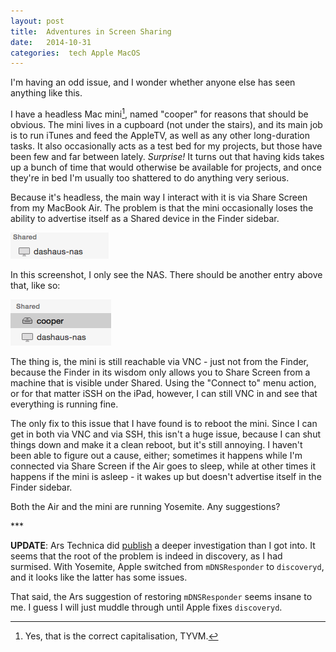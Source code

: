 ```yaml
---
layout: post
title:  Adventures in Screen Sharing 
date:   2014-10-31 
categories:  tech Apple MacOS 
---
```


I'm having an odd issue, and I wonder whether anyone else has seen anything like this. 

I have a headless Mac mini[^1], named "cooper" for reasons that should be obvious. The mini lives in a cupboard (not under the stairs), and its main job is to run iTunes and feed the AppleTV, as well as any other long-duration tasks. It also occasionally acts as a test bed for my projects, but those have been few and far between lately. *Surprise!* It turns out that having kids takes up a bunch of time that would otherwise be available for projects, and once they're in bed I'm usually too shattered to do anything very serious. 

Because it's headless, the main way I interact with it is via Share Screen from my MacBook Air. The problem is that the mini occasionally loses the ability to advertise itself as a Shared device in the Finder sidebar. 

![](/images/unknown_filename.7.png) 

In this screenshot, I only see the NAS. There should be another entry above that, like so: 

![](/images/unknown_filename.8.png) 

The thing is, the mini is still reachable via VNC - just not from the Finder, because the Finder in its wisdom only allows you to Share Screen from a machine that is visible under Shared. Using the "Connect to" menu action, or for that matter iSSH on the iPad, however, I can still VNC in and see that everything is running fine. 

The only fix to this issue that I have found is to reboot the mini. Since I can get in both via VNC and via SSH, this isn't a huge issue, because I can shut things down and make it a clean reboot, but it's still annoying. I haven't been able to figure out a cause, either; sometimes it happens while I'm connected via Share Screen if the Air goes to sleep, while at other times it happens if the mini is asleep - it wakes up but doesn't advertise itself in the Finder sidebar. 

Both the Air and the mini are running Yosemite. Any suggestions? 

*** 

**UPDATE**: Ars Technica did [publish](http://arstechnica.com/apple/2015/01/why-dns-in-os-x-10-10-is-broken-and-what-you-can-do-to-fix-it/ "Why DNS in OS X 10.10 is broken, and what you can do to fix it") a deeper investigation than I got into. It seems that the root of the problem is indeed in discovery, as I had surmised. With Yosemite, Apple switched from `mDNSResponder` to `discoveryd`, and it looks like the latter has some issues. 

That said, the Ars suggestion of restoring `mDNSResponder` seems insane to me. I guess I will just muddle through until Apple fixes `discoveryd`.

[^1]: Yes, that is the correct capitalisation, TYVM.